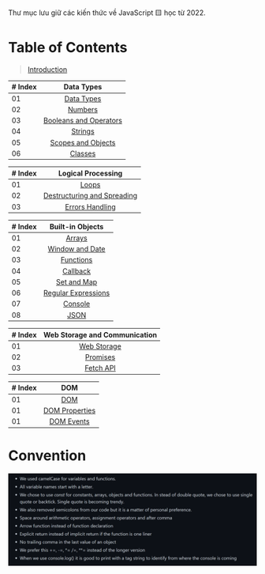 <link rel='stylesheet' href='main.css'>

Thư mục lưu giữ các kiến thức về JavaScript 🟨 học từ 2022.

# Table of Contents

> [Introduction](intro.md)

| # Index |                         Data Types                         |
| ------- | :--------------------------------------------------------: |
| 01      |           [Data Types](Data-Types/data_types.md)           |
| 02      |              [Numbers](Data-Types/numbers.md)              |
| 03      | [Booleans and Operators](Data-Types/booleans_operators.md) |
| 04      |              [Strings](Data-Types/strings.md)              |
| 05      |     [Scopes and Objects](Data-Types/scopes_objects.md)     |
| 06      |              [Classes](Data-Types/classes.md)              |

| # Index |                              Logical Processing                              |
| ------- | :--------------------------------------------------------------------------: |
| 01      |                  [Loops](Logical-Processing/Loops/loops.md)                  |
| 02      | [Destructuring and Spreading](Logical-Processing/destructuring_spreading.md) |
| 03      |           [Errors Handling](Logical-Processing/errors_handling.md)           |

| # Index |                           Built-in Objects                           |
| ------- | :------------------------------------------------------------------: |
| 01      |                 [Arrays](Built-in-Objects/arrays.md)                 |
| 02      |          [Window and Date](Built-in-Objects/window_date.md)          |
| 03      |              [Functions](Built-in-Objects/functions.md)              |
| 04      |               [Callback](Built-in-Objects/callback.md)               |
| 05      |              [Set and Map](Built-in-Objects/set_map.md)              |
| 06      | [Regular Expressions](Built-in-Objects/Regular-Expressions/regex.md) |
| 07      |     [Console](Built-in-Objects/Console-Object/console_object.md)     |
| 08      |                   [JSON](Built-in-Objects/JSON.md)                   |

| # Index |       Web Storage and Communication       |
| ------- | :---------------------------------------: |
| 01      | [Web Storage](Web-Storage/web_storage.md) |
| 02      |     [Promises](Promises/promises.md)      |
| 03      |    [Fetch API](Fetch-API/fetch_api.md)    |

| # Index |                   DOM                   |
| ------- | :-------------------------------------: |
| 01      |            [DOM](DOM/DOM.md)            |
| 01      | [DOM Properties](DOM/DOM_properties.md) |
| 01      |     [DOM Events](DOM/DOM_events.md)     |

# Convention

![](convention1.png)
